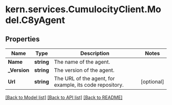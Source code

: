
# kern.services.CumulocityClient.Model.C8yAgent

## Properties

Name | Type | Description | Notes
------------ | ------------- | ------------- | -------------
**Name** | **string** | The name of the agent. | 
**_Version** | **string** | The version of the agent. | 
**Url** | **string** | The URL of the agent, for example, its code repository. | [optional] 

[[Back to Model list]](../README.md#documentation-for-models)
[[Back to API list]](../README.md#documentation-for-api-endpoints)
[[Back to README]](../README.md)

